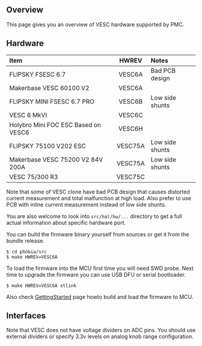 ## Overview

This page gives you an overview of VESC hardware supported by PMC.

## Hardware

| Item                                  | HWREV     | Notes             |
|:--------------------------------------|:---------:|:------------------|
| FLIPSKY FSESC 6.7                     | VESC6A    | Bad PCB design    |
| Makerbase VESC 60100 V2               | VESC6A    |                   |
| FLIPSKY MINI FSESC 6.7 PRO            | VESC6B    | Low side shunts   |
| VESC 6 MkVI                           | VESC6C    |                   |
| Holybro Mini FOC ESC Based on VESC6   | VESC6H    |                   |
| FLIPSKY 75100 V202 ESC                | VESC75A   | Low side shunts   |
| Makerbase VESC 75200 V2 84V 200A      | VESC75A   | Low side shunts   |
| VESC 75/300 R3                        | VESC75C   |                   |

Note that some of VESC clone have bad PCB design that causes distorted current
measurement and total malfunction at high load. Also prefer to use PCB with
inline current measurement instead of low side shunts.

You are also welcome to look into `src/hal/hw/...` directory to get a full
actual information about specific hardware port.

You can build the firmware binary yourself from sources or get it from the
bundle release.

	$ cd phobia/src
	$ make HWREV=VESC6A

To load the firmware into the MCU first time you will need SWD probe. Next time
to upgrade the firmware you can use USB DFU or serial bootloader.

	$ make HWREV=VESC6A stlink

Also check [GettingStarted](GettingStarted.md) page howto build and load the
firmware to MCU.

## Interfaces

Note that VESC does not have voltage dividers on ADC pins. You should use
external dividers or specify 3.3v levels on analog knob range configuration.


